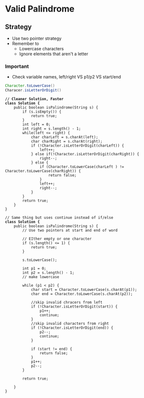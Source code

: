 # Valid Palindrome

## Strategy

* Use two pointer strategy
* Remember to&#x20;
  * Lowercase characters
  * Ignore elements that aren't a letter



### Important

* Check variable names, left/right VS p1/p2 VS start/end

```java
Character.toLowerCase()
Characer.isLetterOrDigit()
```



<pre class="language-java"><code class="lang-java"><strong>// Cleaner Solution, Faster
</strong><strong>class Solution {
</strong>    public boolean isPalindrome(String s) {
        if (s.isEmpty()) {
        	return true;
        }
        int left = 0;
        int right = s.length() - 1;
        while(left &#x3C;= right) {
        	char charLeft = s.charAt(left);
        	char charRight = s.charAt(right);
        	if (!Character.isLetterOrDigit(charLeft)) {
        		left++;
        	} else if(!Character.isLetterOrDigit(charRight)) {
        		right--;
        	} else {
        		if (Character.toLowerCase(charLeft ) != Character.toLowerCase(charRight)) {
        			return false;
        		}
        		left++;
        		right--;
        	}
        }
        return true;
    }
}
</code></pre>

<pre class="language-java"><code class="lang-java">// Same thing but uses continue instead of if/else
<strong>class Solution {
</strong>    public boolean isPalindrome(String s) {
        // Use two pointers at start and end of word
        
        // EIther empty or one character
        if (s.length() &#x3C;= 1) {
            return true;
        }
        
        s.toLowerCase();
        
        int p1 = 0;
        int p2 = s.length() - 1;
        // make lowercase
        
        while (p1 &#x3C; p2) {
            char start = Character.toLowerCase(s.charAt(p1));
            char end = Character.toLowerCase(s.charAt(p2));
             
            //skip invalid chracers from left
            if (!Character.isLetterOrDigit(start)) {
                p1++;
                continue;
            }
            //skip invalid characters from right
            if (!Character.isLetterOrDigit(end)) {
                p2--;
                continue;
            }
            
            if (start != end) {
                return false;
            }
            p1++;
            p2--;
        }
        
        return true;
        
    }
}
</code></pre>
